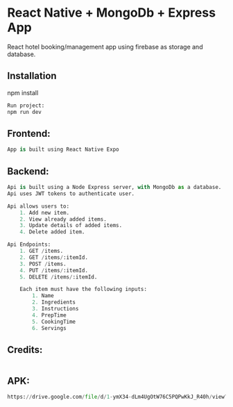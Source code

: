# React Native + MongoDb + Express App

React hotel booking/management app using firebase as storage and database.

## Installation

npm install

```bash
Run project:
npm run dev
```

## Frontend:

```python
App is built using React Native Expo
```

## Backend:

```python
Api is built using a Node Express server, with MongoDb as a database.
Api uses JWT tokens to authenticate user.

Api allows users to:
    1. Add new item.
    2. View already added items.
    3. Update details of added items.
    4. Delete added item.

Api Endpoints:
    1. GET /items.
    2. GET /items/:itemId.
    3. POST /items.
    4. PUT /items/:itemId.
    5. DELETE /items/:itemId.

    Each item must have the following inputs:
        1. Name
        2. Ingredients
        3. Instructions
        4. PrepTime
        5. CookingTime
        6. Servings
```

## Credits:

```python

```

## APK:

```python
https://drive.google.com/file/d/1-ymX34-dLm4UgOtW76C5PQPwKkJ_R40h/view?usp=drive_link

```

